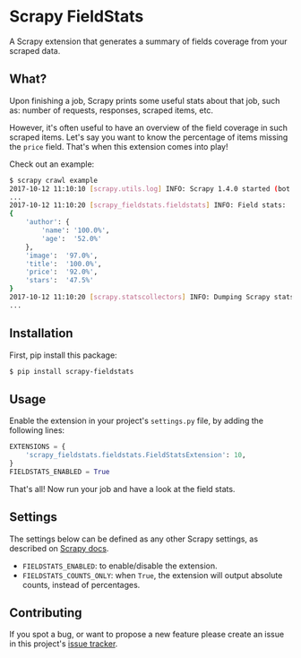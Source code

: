 Scrapy FieldStats
=================

A Scrapy extension that generates a summary of fields coverage from your scraped data.


## What?
Upon finishing a job, Scrapy prints some useful stats about that job, such as: number of requests, responses, scraped items, etc.

However, it's often useful to have an overview of the field coverage in such scraped items. Let's say you want to know the percentage of items missing the `price` field. That's when this extension comes into play!

Check out an example:

```bash
$ scrapy crawl example
2017-10-12 11:10:10 [scrapy.utils.log] INFO: Scrapy 1.4.0 started (bot: examplebot)
...
2017-10-12 11:10:20 [scrapy_fieldstats.fieldstats] INFO: Field stats:
{
    'author': {
        'name': '100.0%',
        'age':  '52.0%'
    },
    'image':  '97.0%',
    'title':  '100.0%',
    'price':  '92.0%',
    'stars':  '47.5%'
}
2017-10-12 11:10:20 [scrapy.statscollectors] INFO: Dumping Scrapy stats:
...
```

## Installation
First, pip install this package:

```bash
$ pip install scrapy-fieldstats
```

## Usage
Enable the extension in your project's `settings.py` file, by adding the following lines:

```python
EXTENSIONS = {
    'scrapy_fieldstats.fieldstats.FieldStatsExtension': 10,
}
FIELDSTATS_ENABLED = True
```
That's all! Now run your job and have a look at the field stats.


## Settings
The settings below can be defined as any other Scrapy settings, as described on [Scrapy docs](https://doc.scrapy.org/en/latest/topics/settings.html#populating-the-settings).

* `FIELDSTATS_ENABLED`: to enable/disable the extension.
* `FIELDSTATS_COUNTS_ONLY`: when `True`, the extension will output absolute counts, instead of percentages.


## Contributing
If you spot a bug, or want to propose a new feature please create an issue in this project's
[issue tracker](https://github.com/stummjr/scrapy-fieldstats/issues).
